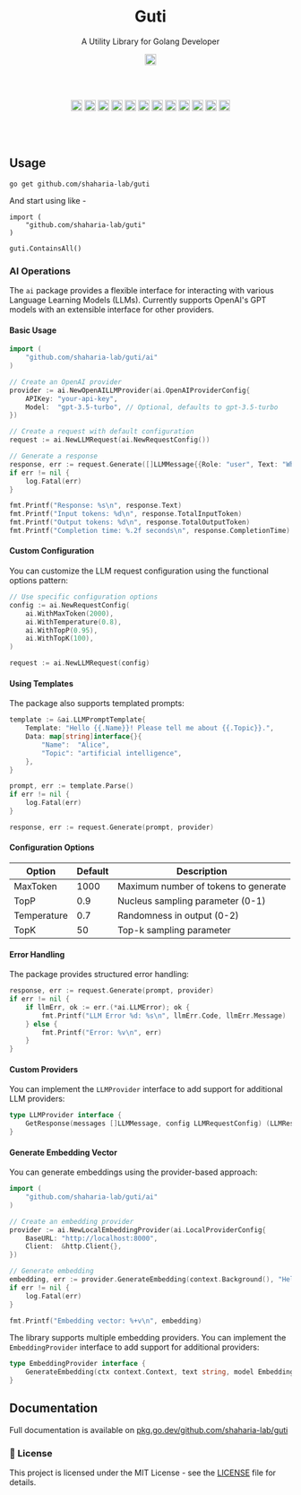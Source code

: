 <h1 align="center">Guti</h1>
<p align="center">A Utility Library for Golang Developer</p>

<p align="center">
  <a href="https://pkg.go.dev/github.com/shaharia-lab/guti"><img src="https://pkg.go.dev/badge/github.com/shaharia-lab/guti.svg" height="20"/></a>
</p><br/><br/>

<p align="center">
  <a href="https://github.com/shaharia-lab/guti/actions/workflows/CI.yaml"><img src="https://github.com/shaharia-lab/guti/actions/workflows/CI.yaml/badge.svg" height="20"/></a>
  <a href="https://codecov.io/gh/shaharia-lab/guti"><img src="https://codecov.io/gh/shaharia-lab/guti/branch/master/graph/badge.svg?token=NKTKQ45HDN" height="20"/></a>
  <a href="https://sonarcloud.io/summary/new_code?id=shaharia-lab_guti"><img src="https://sonarcloud.io/api/project_badges/measure?project=shaharia-lab_guti&metric=reliability_rating" height="20"/></a>
  <a href="https://sonarcloud.io/summary/new_code?id=shaharia-lab_guti"><img src="https://sonarcloud.io/api/project_badges/measure?project=shaharia-lab_guti&metric=vulnerabilities" height="20"/></a>
  <a href="https://sonarcloud.io/summary/new_code?id=shaharia-lab_guti"><img src="https://sonarcloud.io/api/project_badges/measure?project=shaharia-lab_guti&metric=security_rating" height="20"/></a>
  <a href="https://sonarcloud.io/summary/new_code?id=shaharia-lab_guti"><img src="https://sonarcloud.io/api/project_badges/measure?project=shaharia-lab_guti&metric=sqale_rating" height="20"/></a>
  <a href="https://sonarcloud.io/summary/new_code?id=shaharia-lab_guti"><img src="https://sonarcloud.io/api/project_badges/measure?project=shaharia-lab_guti&metric=code_smells" height="20"/></a>
  <a href="https://sonarcloud.io/summary/new_code?id=shaharia-lab_guti"><img src="https://sonarcloud.io/api/project_badges/measure?project=shaharia-lab_guti&metric=ncloc" height="20"/></a>
  <a href="https://sonarcloud.io/summary/new_code?id=shaharia-lab_guti"><img src="https://sonarcloud.io/api/project_badges/measure?project=shaharia-lab_guti&metric=alert_status" height="20"/></a>
  <a href="https://sonarcloud.io/summary/new_code?id=shaharia-lab_guti"><img src="https://sonarcloud.io/api/project_badges/measure?project=shaharia-lab_guti&metric=duplicated_lines_density" height="20"/></a>
  <a href="https://sonarcloud.io/summary/new_code?id=shaharia-lab_guti"><img src="https://sonarcloud.io/api/project_badges/measure?project=shaharia-lab_guti&metric=bugs" height="20"/></a>
  <a href="https://sonarcloud.io/summary/new_code?id=shaharia-lab_guti"><img src="https://sonarcloud.io/api/project_badges/measure?project=shaharia-lab_guti&metric=sqale_index" height="20"/></a>
</p><br/><br/>

## Usage

```shell
go get github.com/shaharia-lab/guti
```

And start using like -

```golang
import (
    "github.com/shaharia-lab/guti"
)

guti.ContainsAll()
```

### AI Operations

The `ai` package provides a flexible interface for interacting with various Language Learning Models (LLMs). Currently supports OpenAI's GPT models with an extensible interface for other providers.

#### Basic Usage

```go
import (
    "github.com/shaharia-lab/guti/ai"
)

// Create an OpenAI provider
provider := ai.NewOpenAILLMProvider(ai.OpenAIProviderConfig{
    APIKey: "your-api-key",
    Model:  "gpt-3.5-turbo", // Optional, defaults to gpt-3.5-turbo
})

// Create a request with default configuration
request := ai.NewLLMRequest(ai.NewRequestConfig())

// Generate a response
response, err := request.Generate([]LLMMessage{{Role: "user", Text: "What is the capital of France?"}}, provider)
if err != nil {
    log.Fatal(err)
}

fmt.Printf("Response: %s\n", response.Text)
fmt.Printf("Input tokens: %d\n", response.TotalInputToken)
fmt.Printf("Output tokens: %d\n", response.TotalOutputToken)
fmt.Printf("Completion time: %.2f seconds\n", response.CompletionTime)
```

#### Custom Configuration

You can customize the LLM request configuration using the functional options pattern:

```go
// Use specific configuration options
config := ai.NewRequestConfig(
    ai.WithMaxToken(2000),
    ai.WithTemperature(0.8),
    ai.WithTopP(0.95),
    ai.WithTopK(100),
)

request := ai.NewLLMRequest(config)
```

#### Using Templates

The package also supports templated prompts:

```go
template := &ai.LLMPromptTemplate{
    Template: "Hello {{.Name}}! Please tell me about {{.Topic}}.",
    Data: map[string]interface{}{
        "Name":  "Alice",
        "Topic": "artificial intelligence",
    },
}

prompt, err := template.Parse()
if err != nil {
    log.Fatal(err)
}

response, err := request.Generate(prompt, provider)
```

#### Configuration Options

| Option      | Default | Description                          |
|-------------|---------|--------------------------------------|
| MaxToken    | 1000    | Maximum number of tokens to generate |
| TopP        | 0.9     | Nucleus sampling parameter (0-1)     |
| Temperature | 0.7     | Randomness in output (0-2)           |
| TopK        | 50      | Top-k sampling parameter             |

#### Error Handling

The package provides structured error handling:

```go
response, err := request.Generate(prompt, provider)
if err != nil {
    if llmErr, ok := err.(*ai.LLMError); ok {
        fmt.Printf("LLM Error %d: %s\n", llmErr.Code, llmErr.Message)
    } else {
        fmt.Printf("Error: %v\n", err)
    }
}
```

#### Custom Providers

You can implement the `LLMProvider` interface to add support for additional LLM providers:

```go
type LLMProvider interface {
    GetResponse(messages []LLMMessage, config LLMRequestConfig) (LLMResponse, error)
}
```

#### Generate Embedding Vector

You can generate embeddings using the provider-based approach:

```go
import (
    "github.com/shaharia-lab/guti/ai"
)

// Create an embedding provider
provider := ai.NewLocalEmbeddingProvider(ai.LocalProviderConfig{
    BaseURL: "http://localhost:8000",
    Client:  &http.Client{},
})

// Generate embedding
embedding, err := provider.GenerateEmbedding(context.Background(), "Hello world", ai.EmbeddingModelAllMiniLML6V2)
if err != nil {
    log.Fatal(err)
}

fmt.Printf("Embedding vector: %+v\n", embedding)
```

The library supports multiple embedding providers. You can implement the `EmbeddingProvider` interface to add support for additional providers:

```go
type EmbeddingProvider interface {
    GenerateEmbedding(ctx context.Context, text string, model EmbeddingModel) ([]float32, error)
}
```

## Documentation

Full documentation is available on [pkg.go.dev/github.com/shaharia-lab/guti](https://pkg.go.dev/github.com/shaharia-lab/guti#section-documentation)

### 📝 License

This project is licensed under the MIT License - see the [LICENSE](https://github.com/shaharia-lab/guti/blob/master/LICENSE) file for details.